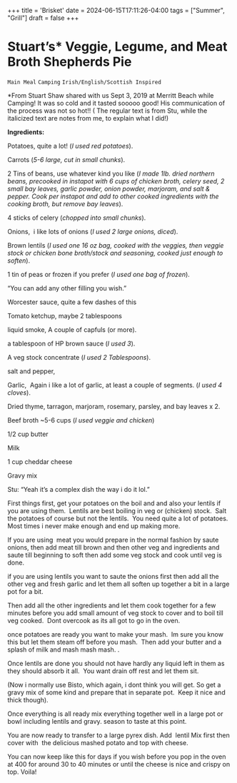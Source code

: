 +++
title = 'Brisket'
date = 2024-06-15T17:11:26-04:00
tags = ["Summer", "Grill"]
draft = false
+++
# Stuart’s* Veggie, Legume, and Meat Broth Shepherds Pie

`Main Meal` `Camping` `Irish/English/Scottish Inspired`

*From Stuart Shaw shared with us Sept 3, 2019 at Merritt Beach while Camping! It was so cold and it tasted sooooo good! His communication of the process was not so hot!! ( The regular text is from Stu, while the italicized text are notes from me, to explain what I did!)

**Ingredients:**

Potatoes, quite a lot! (_I used red potatoes_).

Carrots (_5-6 large, cut in small chunks_). 

2 Tins of beans, use whatever kind you like (_I made 1lb. dried northern beans, precooked in instapot with 6 cups of chicken broth, celery seed, 2 small bay leaves, garlic powder, onion powder, marjoram, and salt & pepper. Cook per instapot and add to other cooked ingredients with the cooking broth, but remove bay leaves_).

4 sticks of celery (_chopped into small chunks_).

Onions,  i like lots of onions (_I used 2 large onions, diced_).

Brown lentils (_I used one 16 oz bag, cooked with the veggies, then veggie stock or chicken bone broth/stock and seasoning, cooked just enough to soften_).

1 tin of peas or frozen if you prefer (_I used one bag of frozen_).

“You can add any other filling you wish.”

Worcester sauce, quite a few dashes of this

Tomato ketchup, maybe 2 tablespoons

liquid smoke, A couple of capfuls (or more).

a tablespoon of HP brown sauce (_I used 3_).

A veg stock concentrate (_I used 2 Tablespoons_).

salt and pepper,

Garlic,  Again i like a lot of garlic, at least a couple of segments. (_I used 4 cloves_).

Dried thyme, tarragon, marjoram, rosemary, parsley, and bay leaves x 2.

Beef broth ~5-6 cups (_I used veggie and chicken_)

1/2 cup butter

Milk

1 cup cheddar cheese

Gravy mix

Stu: “Yeah it’s a complex dish the way i do it lol.”

First things first, get your potatoes on the boil and and also your lentils if you are using them.  Lentils are best boiling in veg or (chicken) stock.  Salt the potatoes of course but not the lentils.  You need quite a lot of potatoes.  Most times i never make enough and end up making more.

If you are using  meat you would prepare in the normal fashion by saute onions, then add meat till brown and then other veg and ingredients and saute till beginning to soft then add some veg stock and cook until veg is done.

if you are using lentils you want to saute the onions first then add all the other veg and fresh garlic and let them all soften up together a bit in a large pot for a bit.

Then add all the other ingredients and let them cook together for a few minutes before you add small amount of veg stock to cover and to boil till veg cooked.  Dont overcook as its all got to go in the oven.

once potatoes are ready you want to make your mash.  Im sure you know this but let them steam off before you mash.  Then add your butter and a splash of milk and mash mash mash. .

Once lentils are done you should not have hardly any liquid left in them as they should absorb it all.  You want drain off rest and let them sit.

(Now i normally use Bisto, which again, i dont think you will get. So get a gravy mix of some kind and prepare that in separate pot.  Keep it nice and thick though).

Once everything is all ready mix everything together well in a large pot or bowl including lentils and gravy. season to taste at this point.

You are now ready to transfer to a large pyrex dish. Add  lentil Mix first then cover with  the delicious mashed potato and top with cheese. 

You can now keep like this for days if you wish before you pop in the oven at 400 for around 30 to 40 minutes or until the cheese is nice and crispy on top. Voila!
